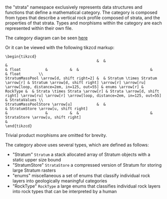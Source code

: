 the "strata" namespace exclusively represents data structures and functions that define a mathematical category.
The category is composed from types that describe a vertical rock profile composed of strata,
and the properties of that strata. 
Types and morphisms within the category are each represented within their own file.

The category diagram can be seen [here](https://tikzcd.yichuanshen.de/#N4Igdg9gJgpgziAXAbVABwnAlgFyxMJZAZgBoAmAXVJADcBDAGwFcYkQBlHAJ3p2YC2XCNzYBfUuky58hFGQCM1Ok1bsuvfgJASp2PASIAWUkpoMWbRCBhhBCXSAz7Zx0gAZlFtdYBmjCD4dSSdpAzlkclMvVStOHj5BAAIAHRS8AXgkjUTtR2cZQxQADmjzWPUEnHpgvUKI0qpyy0rNemFRWtCXIuR3ChiW6xytAFl6ODgABQgIRg7xEILwon6zFSH4zUFxyZm5ruXXFAB2Mo2fLb56VPSsTLhsqpr8sOPkAE4PQcv-QJxDm9el91t44iN6AA1WIOJZAiIAVnOYPYACUIABjADWABUAJ5ocTKGBQADm8CIoF83Ag2kQ-RAOAgSAUNDgAAssL4AYgFI5qbSWTQmUgGRyuTy+SEBXTWYzmYhyPyabLhQriMrBYgTPKWZq6WddYhSiBxdzRfqkCaRYhDWaeUrpSqkEijQA2Nmc828y2ID1G132vVOrVfAO+102hTuCNqllSqnO3lx5MgAIQNBEBTFfq+JhwGDKRj0ABGMEYMx6chA3CwpPZANjAZo6czKGzufzhZbpfLlfq7Fr9cbIbpUSNCiVlDEQA)

Or it can be viewed with the following tikzcd markup:

```
\begin{tikzcd}
                                         &  &                                  &                                                                                                & float           &          &  &                                &                                                                                               & float        \\
StratumMassPool \arrow[d, shift right=2] &  & Stratum \times Stratum \arrow[r] & Stratum \arrow[d, shift right] \arrow[r] \arrow[ru] \arrow[loop, distance=2em, in=125, out=55] & enums \arrow[r] & RockType &  & Strata \times Strata \arrow[r] & Strata \arrow[d, shift right] \arrow[ru] \arrow[r] \arrow[loop, distance=2em, in=125, out=55] & StrataValues \\
StratumMassPoolStore \arrow[u]           &  &                                  & StratumStore \arrow[u, shift right]                                                            &                 &          &  &                                & StrataStore \arrow[u, shift right]                                                            &             
\end{tikzcd}
```

Trivial product morphisms are omitted for brevity.

The category above uses several types, which are defined as follows:
* "Stratum"        `Stratum`                     a stack allocated array of Stratum objects with a static upper size bound
* "StratumStore"   `StrataStore`                 a compressed version of Stratum for storing large Stratum rasters
* "enums"          miscellaneous                 a set of enums that classify individual rock layers into geologically meaningful categories 
* "RockType"       `RockType`                    a large enums that classifies individual rock layers into rock types that can be interpreted by a human
